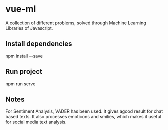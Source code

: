 # vue-ml
A collection of different problems, solved through Machine Learning Libraries of Javascript.

## Install dependencies
npm install --save

## Run project
npm run serve

## Notes
For Sentiment Analysis, VADER has been used. It gives agood result for chat based texts. It also processes emoticons and smilies, which makes it useful for social media text analysis.
